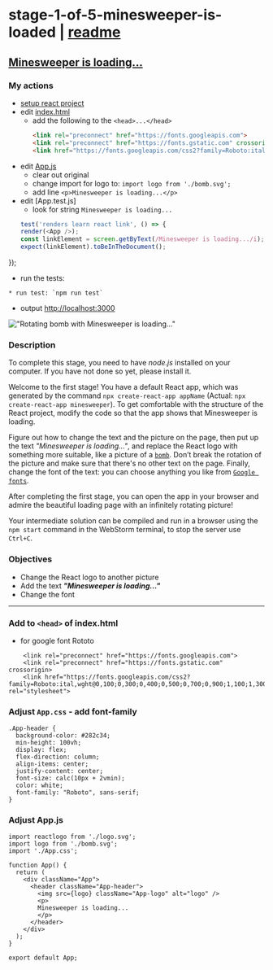 # stage-1-of-5-minesweeper-is-loaded | [readme](../readme.md)

## [Minesweeper is loading...](https://hyperskill.org/projects/108/stages/586/implement)

### My actions
* [setup react project](./setup-react-project.md)
* edit [index.html](../minesweeper/public/index.html)
  * add the following to the `<head>...</head>`
    ```html
    <link rel="preconnect" href="https://fonts.googleapis.com">
    <link rel="preconnect" href="https://fonts.gstatic.com" crossorigin>
    <link href="https://fonts.googleapis.com/css2?family=Roboto:ital,wght@0,100;0,300;0,400;0,500;0,700;0,900;1,100;1,300;1,400;1,500;1,700;1,900&display=swap" rel="stylesheet">
    ```
* edit [App.js](../minesweeper/src/App.js)
  * clear out original
  * change import for logo to: `import logo from './bomb.svg';`
  * add line `<p>Minesweeper is loading...</p>`
* edit [App.test.js]
  * look for string `Minesweeper is loading...`
  ```javascript
  test('renders learn react link', () => {
  render(<App />);
  const linkElement = screen.getByText(/Minesweeper is loading.../i);
  expect(linkElement).toBeInTheDocument();
});
  * run the tests:
  ```
  * run test: `npm run test`
  ```
* output [http://localhost:3000](http://localhost:3000)

!["Rotating bomb with Minesweeper is loading..."](./images/minesweeper-stage-1-of-4-minesweeper-loading.gif "Rotating bomb with Minesweeper is loading...")

### Description
To complete this stage, you need to have _node.js_ installed on your computer. If you have not done so yet, please install it.

Welcome to the first stage! You have a default React app, which was generated by the command `npx create-react-app appName` (Actual: `npx create-react-app minesweeper`). To get comfortable with the structure of the React project, modify the code so that the app shows that Minesweeper is loading.

Figure out how to change the text and the picture on the page, then put up the text _"Minesweeper is loading..."_, and replace the React logo with something more suitable, like a picture of a [`bomb`](https://stepik.org/media/attachments/lesson/360753/bomb.svg). Don’t break the rotation of the picture and make sure that there's no other text on the page. Finally, change the font of the text: you can choose anything you like from [`Google fonts`](https://fonts.google.com/).

After completing the first stage, you can open the app in your browser and admire the beautiful loading page with an infinitely rotating picture!

Your intermediate solution can be compiled and run in a browser using the `npm start` command in the WebStorm terminal, to stop the server use `Ctrl+C`.

### Objectives
* Change the React logo to another picture
* Add the text _**"Minesweeper is loading..."**_
* Change the font



---
### Add to `<head>` of index.html
* for google font Rototo
```
    <link rel="preconnect" href="https://fonts.googleapis.com">
    <link rel="preconnect" href="https://fonts.gstatic.com" crossorigin>
    <link href="https://fonts.googleapis.com/css2?family=Roboto:ital,wght@0,100;0,300;0,400;0,500;0,700;0,900;1,100;1,300;1,400;1,500;1,700;1,900&display=swap" rel="stylesheet">

```

###  Adjust `App.css` - add font-family
```
.App-header {
  background-color: #282c34;
  min-height: 100vh;
  display: flex;
  flex-direction: column;
  align-items: center;
  justify-content: center;
  font-size: calc(10px + 2vmin);
  color: white;
  font-family: "Roboto", sans-serif;
}

```

### Adjust App.js
```
import reactlogo from './logo.svg';
import logo from './bomb.svg';
import './App.css';

function App() {
  return (
    <div className="App">
      <header className="App-header">
        <img src={logo} className="App-logo" alt="logo" />
        <p>
        Minesweeper is loading...
        </p>
      </header>
    </div>
  );
}

export default App;

```
